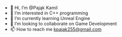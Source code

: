- 👋 Hi, I’m @Pająk Kamil
- 👀 I’m interested in C++ programming
- 🌱 I’m currently learning Unreal Engine
- 💞️ I’m looking to collaborate on Game Development
- 📫 How to reach me kpajak255@gmail.com

<!---
PajakKamil/PajakKamil is a ✨ special ✨ repository because its `README.md` (this file) appears on your GitHub profile.
You can click the Preview link to take a look at your changes.
--->
